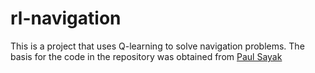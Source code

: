 # rl-navigation

This is a project that uses Q-learning to solve navigation problems. The basis for the code in the repository was obtained from [Paul Sayak](https://blog.floydhub.com/an-introduction-to-q-learning-reinforcement-learning/)

